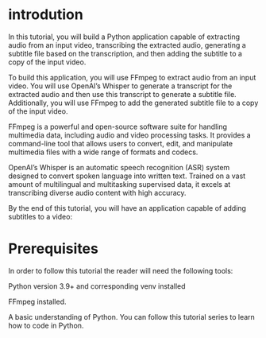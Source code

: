 # introdution
In this tutorial, you will build a Python application capable of extracting audio from an input video, transcribing the extracted audio, generating a subtitle file based on the transcription, and then adding the subtitle to a copy of the input video.

To build this application, you will use FFmpeg to extract audio from an input video. You will use OpenAI’s Whisper to generate a transcript for the extracted audio and then use this transcript to generate a subtitle file. Additionally, you will use FFmpeg to add the generated subtitle file to a copy of the input video.

FFmpeg is a powerful and open-source software suite for handling multimedia data, including audio and video processing tasks. It provides a command-line tool that allows users to convert, edit, and manipulate multimedia files with a wide range of formats and codecs.

OpenAI’s Whisper is an automatic speech recognition (ASR) system designed to convert spoken language into written text. Trained on a vast amount of multilingual and multitasking supervised data, it excels at transcribing diverse audio content with high accuracy.

By the end of this tutorial, you will have an application capable of adding subtitles to a video:

# Prerequisites
In order to follow this tutorial the reader will need the following tools:

Python version 3.9+ and corresponding venv installed

FFmpeg installed.

A basic understanding of Python. You can follow this tutorial series to learn how to code in Python.
